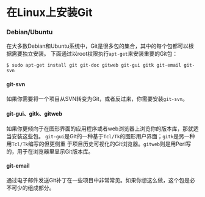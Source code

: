 在Linux上安装Git
==================================================================
### Debian/Ubuntu
在大多数Debian和Ubuntu系统中，Git是很多包的集合，其中的每个包都可以根据需要独立安装。
下面通过以root权限执行`apt-get`来安装重要的Git包：
```shell
$ sudo apt-get install git git-doc gitweb git-gui gitk git-email git-svn
```
#### git-svn
如果你需要将一个项目从SVN转变为Git，或者反过来，你需要安装`git-svn`。

#### git-gui、gitk、gitweb
如果你更倾向于在图形界面的应用程序或者web浏览器上浏览你的版本库，那就适当安装这些包。
`git-gui`是Git的一种基于`Tcl/Tk`的图形用户界面；`gitk`是另一种用`Tcl/Tk`编写的但更侧重
于项目历史可视化的Git浏览器。`gitweb`则是用Perl写的，用于在浏览器里显示Git版本库。

#### git-email
通过电子邮件发送Git补丁在一些项目中非常常见。如果你想这么做，这个包是必不可少的组成部分。
